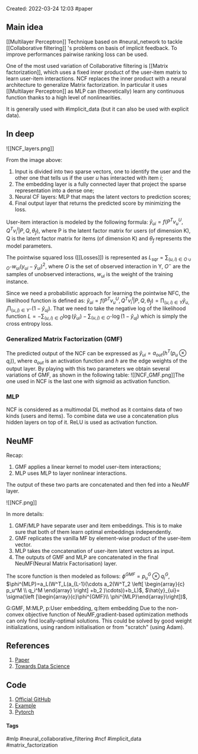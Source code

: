 Created: 2022-03-24 12:03
#paper

## Main idea
[[Multilayer Perceptron]] Technique based on #neural_network  to tackle [[Collaborative filtering]] 's problems on basis of implicit feedback.
To improve performances pairwise ranking loss can be used.

One of the most used variation of Collaborative filtering is [[Matrix factorization]], which uses a fixed inner product of the user-item matrix to learn user-item interactions. NCF replaces the inner product with a neural architecture to generalize Matrix factorization. In particular it uses [[Multilayer Perceptron]] as MLP can (theoretically) learn any continuous function thanks to a high level of nonlinearities.

It is generally used with #implicit_data (but it can also be used with explicit data).

## In deep

![[NCF_layers.png]]

From the image above:
1. Input is divided into two sparse vectors, one to identify the user and the other one that tells us if the user *u* has interacted with item *i*;
2. The embedding layer is a fully connected layer that project the sparse representation into a dense one;
3. Neural CF layers: MLP that maps the latent vectors to prediction scores;
4. Final output layer that returns the predicted score by minimizing the loss.

User-item interaction is modeled by the following formula: $\hat{y}_{ui}=f(P^Tv_u^U,Q^Tv_i^I|P,Q,\theta_f)$, where P is the latent factor matrix for users (of dimension K), Q is the latent factor matrix for items (of dimension K) and $\theta_f$ represents the model parameters.

The pointwise squared loss ([[Losses]]) is represented as $L_{sqr}=\sum_{(u,i)\in O\cup O^-}w_{ui}(y_{ui}-\hat{y}_{ui})^2$, where $O$ is the set of observed interaction in Y, $O^-$ are the samples of unobserved interactions, $w_{ui}$ is the weight of the training instance.

Since we need a probabilistic approach for learning the pointwise NFC, the likelihood function is defined as: $\hat{y}_{ui}=f(P^Tv_u^U,Q^Tv_i^I|P,Q,\theta_f) = \prod_{(u,i)\in Y}\hat{y}_{u,i} \prod_{(u,j)\in Y^{-}}(1-\hat{y}_{uj})$. That we need to take the negative log of the likelihood function $L=-\sum_{(u,i)\in O} \log (\hat{y}_{ui}) - \sum_{(u,j) \in O^{-}} \log(1-\hat{y}_{uj})$ which is simply the cross entropy loss.

### Generalized Matrix Factorization (GMF)
The predicted output of the NCF can be expressed as $\hat{y}_{ui}=a_{out}(h^T(p_u \otimes q_i))$, where $a_{out}$ is an activation function and $h$ are the edge weights of the output layer.
By playing with this two parameters we obtain several variations of GMF, as shown in the following table: ![[NCF_GMF.png]]The one used in NCF is the last one with sigmoid as activation function.

### MLP
NCF is considered as a multimodal DL method as it contains data of two kinds (users and items). To combine data we use a concatenation plus hidden layers on top of it.
ReLU is used as activation function.

## NeuMF
Recap:
1. GMF applies a linear kernel to model user-item interactions;
2. MLP uses MLP to layer nonlinear interactions.

The output of these two parts are concatenated and then fed into a NeuMF layer.

![[NCF.png]]

In more details:
1.  GMF/MLP have separate user and item embeddings. This is to make sure that both of them learn optimal embeddings independently.
2.  GMF replicates the vanilla MF by element-wise product of the user-item vector.
3.  MLP takes the concatenation of user-item latent vectors as input.
4.  The outputs of GMF and MLP are concatenated in the final NeuMF(Neural Matrix Factorisation) layer.

The score function is then modeled as follows: $\phi^{GMF}=p_u^G \otimes q_i^G$, $\phi^{MLP}=a_L(W^T_L(a_{L-1}(\cdots a_2(W^T_2 
\left[ \begin{array}{c}
    p_u^M \\
	q_i^M
       \end{array} \right] 
+b_2
)\cdots))+b_L)$,
$\hat{y}_{ui}= \sigma(\left [\begin{array}{c}\phi^{GMF}\\ \phi^{MLP}\end{array}\right])$,

G:GMF, M:MLP, p:User embedding, q:Item embedding
Due to the non-convex objective function of NeuMF,gradient-based optimization methods can only find locally-optimal solutions. This could be solved by good weight initializations, using random initialisation or from "scratch" (using Adam).

## References
1. [Paper](https://arxiv.org/pdf/1708.05031.pdf)
2. [Towards Data Science](https://towardsdatascience.com/neural-collaborative-filtering-96cef1009401)


## Code
1. [Official GitHub](https://github.com/hexiangnan/neural_collaborative_filtering)
2. [Example](https://towardsdatascience.com/modern-recommendation-systems-with-neural-networks-3cc06a6ded2c)
3. [Pytorch](https://github.com/yihong-chen/neural-collaborative-filtering)

#### Tags
#mlp #neural_collaborative_filtering #ncf  #implicit_data #matrix_factorization 
